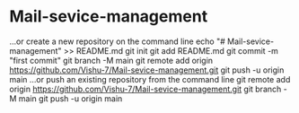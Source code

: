 # Mail-sevice-management

…or create a new repository on the command line
echo "# Mail-sevice-management" >> README.md
git init
git add README.md
git commit -m "first commit"
git branch -M main
git remote add origin https://github.com/Vishu-7/Mail-sevice-management.git
git push -u origin main
…or push an existing repository from the command line
git remote add origin https://github.com/Vishu-7/Mail-sevice-management.git
git branch -M main
git push -u origin main
